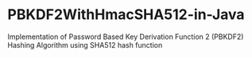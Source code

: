 # PBKDF2WithHmacSHA512-in-Java
Implementation of Password Based Key Derivation Function 2 (PBKDF2) Hashing Algorithm using SHA512 hash function
